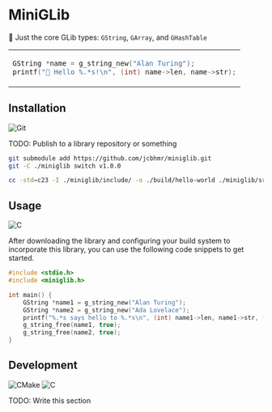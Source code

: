 # MiniGLib

📄 Just the core GLib types: `GString`, `GArray`, and `GHashTable`

<table align=center><td>

```c
GString *name = g_string_new("Alan Turing");
printf("👋 Hello %.*s!\n", (int) name->len, name->str);
```

</table>

## Installation

![Git](https://img.shields.io/badge/Git-F05032?style=for-the-badge&logo=Git&logoColor=FFFFFF)

TODO: Publish to a library repository or something

```sh
git submodule add https://github.com/jcbhmr/miniglib.git
git -C ./miniglib switch v1.0.0
```

```sh
cc -std=c23 -I ./miniglib/include/ -o ./build/hello-world ./miniglib/src/*.c ./src/*.c
```

## Usage

![C](https://img.shields.io/badge/C-222222?style=for-the-badge&logo=C&logoColor=A8B9CC)

After downloading the library and configuring your build system to incorporate this library, you can use the following code snippets to get started.

```c
#include <stdio.h>
#include <miniglib.h>

int main() {
    GString *name1 = g_string_new("Alan Turing");
    GString *name2 = g_string_new("Ada Lovelace");
    printf("%.*s says hello to %.*s\n", (int) name1->len, name1->str, (int) name2->len, name2->str);
    g_string_free(name1, true);
    g_string_free(name2, true);
}
```

## Development

![CMake](https://img.shields.io/badge/CMake-064F8C?style=for-the-badge&logo=CMake&logoColor=FFFFFF)
![C](https://img.shields.io/badge/C-222222?style=for-the-badge&logo=C&logoColor=A8B9CC)

TODO: Write this section
